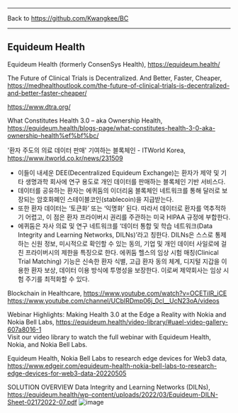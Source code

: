 ***
Back to https://github.com/Kwangkee/BC

***

## Equideum Health
Equideum Health (formerly ConsenSys Health), https://equideum.health/ 


The Future of Clinical Trials is Decentralized. And Better, Faster, Cheaper, https://medhealthoutlook.com/the-future-of-clinical-trials-is-decentralized-and-better-faster-cheaper/

https://www.dtra.org/

What Constitutes Health 3.0 – aka Ownership Health, https://equideum.health/blogs-page/what-constitutes-health-3-0-aka-ownership-health%ef%bf%bc/


'환자 주도의 의료 데이터 판매' 기여하는 블록체인 - ITWorld Korea, https://www.itworld.co.kr/news/231509   
- 이들이 내세운 DEE(Decentralized Equideum Exchange)는 환자가 제약 및 기타 생명과학 회사에 연구 용도로 개인 데이터를 판매하는 블록체인 기반 서비스다. 
- 데이터를 공유하는 환자는 에퀴둠의 이더리움 블록체인 네트워크를 통해 달러로 보장되는 암호화폐인 스테이블코인(stablecoin)을 지급받는다. 
- 또한 환자 데이터는 ‘토큰화’ 또는 ‘익명화’ 된다. 따라서 데이터로 환자를 역추적하기 어렵고, 이 점은 환자 프라이버시 권리를 주관하는 미국 HIPAA 규정에 부합한다. 
- 에퀴둠은 자사 의료 및 연구 네트워크를 ‘데이터 통합 및 학습 네트워크(Data Integrity and Learning Networks, DILNs)’라고 칭한다. DILNs은 스스로 통제하는 신원 정보, 미시적으로 확인할 수 있는 동의, 기업 및 개인 데이터 사일로에 걸친 프라이버시의 제한을 특징으로 한다. 
에퀴둠 헬스의 임상 시험 매칭(Clinical Trial Matching) 기능은 신속한 환자 식별, 고급 환자 동의 체계, 디지털 지갑을 이용한 환자 보상, 데이터 이용 방식에 투명성을 보장한다. 이로써 제약회사는 임상 시험 주기를 최적화할 수 있다.

Blockchain in Healthcare, https://www.youtube.com/watch?v=OCETiIR_iCE 
https://www.youtube.com/channel/UCbIRDmp06j_0cl__UcN23oA/videos

Webinar Highlights: Making Health 3.0 at the Edge a Reality with Nokia and Nokia Bell Labs, https://equideum.health/video-library/#uael-video-gallery-607a8016-1   
Visit our video library to watch the full webinar with Equideum Health, Nokia, and Nokia Bell Labs.

Equideum Health, Nokia Bell Labs to research edge devices for Web3 data, https://www.edgeir.com/equideum-health-nokia-bell-labs-to-research-edge-devices-for-web3-data-20220505 


SOLUTION OVERVIEW Data Integrity and Learning Networks (DILNs), https://equideum.health/wp-content/uploads/2022/03/Equideum-DILN-Sheet-02172022-07.pdf
![image](https://user-images.githubusercontent.com/109835677/182056763-24bfd2f7-256b-42ac-a09a-b8a75daec14f.png)
